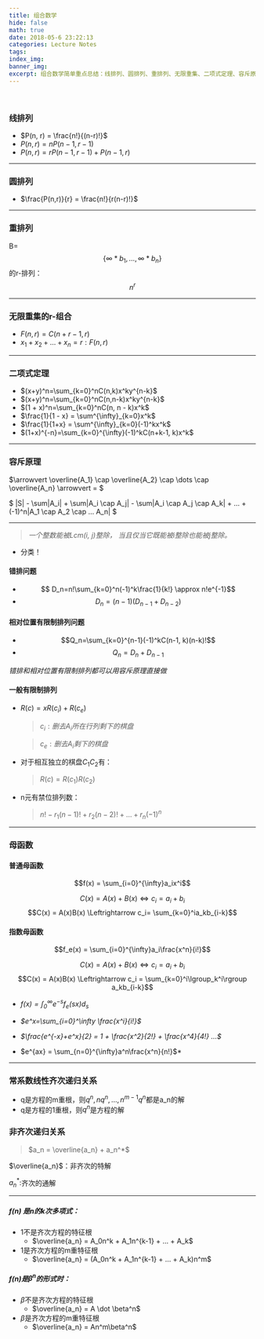 ```yaml
---
title: 组合数学
hide: false
math: true
date: 2018-05-6 23:22:13
categories: Lecture Notes
tags:
index_img:
banner_img:
excerpt: 组合数学简单重点总结：线排列、圆排列、重排列、无限重集、二项式定理、容斥原理、母函数、常系数线性齐次递归关系、费其次递归关系
---
```

​	

<!--more-->

### 线排列

* $P(n, r) = \frac{n!}{(n-r)!}$
* $P(n, r) = nP(n-1, r-1)$
* $P(n,r) = rP(n-1, r-1) + P(n-1, r)$

---

### 圆排列

* $\frac{P(n,r)}{r} = \frac{n!}{r(n-r)!}$

---

### 重排列

B=$$\{\infty * b_1, \dots , \infty * b_n \}$$ 的r-排列：$$n^r$$

---

### 无限重集的r-组合

* $F(n,r) = C(n + r - 1, r)$
* $x_1 + x_2 + … + x_n = r  :  F(n, r)$

---

### 二项式定理

* $(x+y)^n=\sum_{k=0}^nC(n,k)x^ky^{n-k}$
* $(x+y)^n=\sum_{k=0}^nC(n,n-k)x^ky^{n-k}$
* $(1 + x)^n=\sum_{k=0}^nC(n, n - k)x^k$
* $\frac{1}{1 - x} = \sum^{\infty}_{k=0}x^k$
* $\frac{1}{1+x} = \sum^{\infty}_{k=0}(-1)^kx^k$
* $(1+x)^{-n}=\sum_{k=0}^{\infty}(-1)^kC(n+k-1, k)x^k$

---

### 容斥原理

$\arrowvert \overline{A_1} \cap \overline{A_2} \cap \dots \cap \overline{A_n} \arrowvert = $

$ |S| - \sum|A_i| + \sum|A_i \cap A_j| - \sum|A_i \cap A_j \cap A_k| + … + (-1)^n|A_1 \cap A_2 \cap … A_n| $

---

> *一个整数能被Lcm(i, j)整除， 当且仅当它既能被i整除也能被j整除。*

* 分类！

#### 错排问题

* $$ D_n=n!\sum_{k=0}^n(-1)^k\frac{1}{k!} \approx n!e^{-1}$$
* $$D_n = (n-1)(D_{n-1}+D_{n-2})$$

#### 相对位置有限制排列问题

* $$Q_n=\sum_{k=0}^{n-1}(-1)^kC(n-1, k)(n-k)!$$
* $$Q_n = D_n + D_{n-1}$$

*错排和相对位置有限制排列都可以用容斥原理直接做*

#### 一般有限制排列

* $R(c) = xR(c_i) + R(c_e)$

  > $c_i:删去A_i所在行列剩下的棋盘$

  > $c_e:删去A_i剩下的棋盘$

* 对于相互独立的棋盘$C_1C_2$有：

  > $R(c) = R(c_1)R(c_2)$

* n元有禁位排列数：

  > $n! - r_1(n-1)! + r_2(n-2)! + … + r_n(-1)^n$


---

### 母函数

#### 普通母函数

$$f(x) = \sum_{i=0}^{\infty}a_ix^i$$

$$C(x) = A(x) + B(x)\Leftrightarrow c_i=a_i+b_i$$
$$C(x) = A(x)B(x) \Leftrightarrow c_i= \sum_{k=0}^ia_kb_{i-k}$$

#### 指数母函数

$$f_e(x) = \sum_{i=0}^{\infty}a_i\frac{x^n}{i!}$$

$$C(x) = A(x) + B(x) \Leftrightarrow c_i = a_i + b_i$$
$$C(x) = A(x)B(x) \Leftrightarrow c_i = \sum_{k=0}^i\lgroup_k^i\rgroup a_kb_{i-k}$$

* *$f(x) = \int_{0}^{\infty}e^{-s}f_e(sx)d_s$*

* *$e^x=\sum_{i=0}^\infty \frac{x^i}{i!}$*

* *$\frac{e^{-x}+e^x}{2} = 1 + \frac{x^2}{2!} + \frac{x^4}{4!} …$*

* $e^{ax} = \sum_{n=0}^{\infty}a^n\frac{x^n}{n!}$*

---

### 常系数线性齐次递归关系

* q是方程的m重根，则$q^n,  nq^n, …, n^{m-1}q^n$都是a_n的解
* q是方程的1重根，则$q^n$是方程的解

### 非齐次递归关系

> $a_n = \overline{a_n} + a_n^*$

$\overline{a_n}$：非齐次的特解

$a_n^*:$齐次的通解

---

##### f(n) 是n的k次多项式：

* 1不是齐次方程的特征根
  * $\overline{a_n} = A_0n^k + A_1n^{k-1} + … + A_k$
* 1是齐次方程的m重特征根
  * $\overline{a_n} = (A_0n^k + A_1n^{k-1} + … + A_k)n^m$

##### f(n)是$\beta^n$的形式时：

* $\beta$不是齐次方程的特征根
  * $\overline{a_n} = A \dot \beta^n$
* $\beta$是齐次方程的m重特征根
  * $\overline{a_n} = An^m\beta^n$

